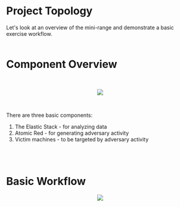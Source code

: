 # Project Topology

Let's look at an overview of the mini-range and demonstrate a basic exercise workflow.
<br>
<br>

# Component Overview

<br>
<p align="center">
<img src="../../img/ts-topology.png">
</p>
<br>

There are three basic components:

1. The Elastic Stack - for analyzing data
2. Atomic Red - for generating adversary activity
3. Victim machines - to be targeted by adversary activity

<br>
<br>

# Basic Workflow

<p align="center">
<img src="../../img/ts-workflow.png">
</p>

